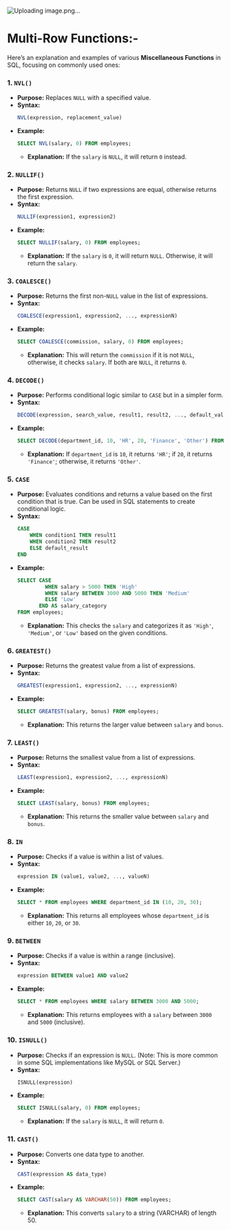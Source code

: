 ![Uploading image.png…]()

# **Multi-Row Functions:-**
Here’s an explanation and examples of various **Miscellaneous Functions** in SQL, focusing on commonly used ones:

### 1. **`NVL()`**
   - **Purpose:** Replaces `NULL` with a specified value.
   - **Syntax:**
     ```sql
     NVL(expression, replacement_value)
     ```
   - **Example:**
     ```sql
     SELECT NVL(salary, 0) FROM employees;
     ```
     - **Explanation:** If the `salary` is `NULL`, it will return `0` instead.

### 2. **`NULLIF()`**
   - **Purpose:** Returns `NULL` if two expressions are equal, otherwise returns the first expression.
   - **Syntax:**
     ```sql
     NULLIF(expression1, expression2)
     ```
   - **Example:**
     ```sql
     SELECT NULLIF(salary, 0) FROM employees;
     ```
     - **Explanation:** If the `salary` is `0`, it will return `NULL`. Otherwise, it will return the `salary`.

### 3. **`COALESCE()`**
   - **Purpose:** Returns the first non-`NULL` value in the list of expressions.
   - **Syntax:**
     ```sql
     COALESCE(expression1, expression2, ..., expressionN)
     ```
   - **Example:**
     ```sql
     SELECT COALESCE(commission, salary, 0) FROM employees;
     ```
     - **Explanation:** This will return the `commission` if it is not `NULL`, otherwise, it checks `salary`. If both are `NULL`, it returns `0`.

### 4. **`DECODE()`**
   - **Purpose:** Performs conditional logic similar to `CASE` but in a simpler form.
   - **Syntax:**
     ```sql
     DECODE(expression, search_value, result1, result2, ..., default_value)
     ```
   - **Example:**
     ```sql
     SELECT DECODE(department_id, 10, 'HR', 20, 'Finance', 'Other') FROM employees;
     ```
     - **Explanation:** If `department_id` is `10`, it returns `'HR'`; if `20`, it returns `'Finance'`; otherwise, it returns `'Other'`.

### 5. **`CASE`**
   - **Purpose:** Evaluates conditions and returns a value based on the first condition that is true. Can be used in SQL statements to create conditional logic.
   - **Syntax:**
     ```sql
     CASE
         WHEN condition1 THEN result1
         WHEN condition2 THEN result2
         ELSE default_result
     END
     ```
   - **Example:**
     ```sql
     SELECT CASE 
              WHEN salary > 5000 THEN 'High'
              WHEN salary BETWEEN 3000 AND 5000 THEN 'Medium'
              ELSE 'Low'
            END AS salary_category
     FROM employees;
     ```
     - **Explanation:** This checks the `salary` and categorizes it as `'High'`, `'Medium'`, or `'Low'` based on the given conditions.

### 6. **`GREATEST()`**
   - **Purpose:** Returns the greatest value from a list of expressions.
   - **Syntax:**
     ```sql
     GREATEST(expression1, expression2, ..., expressionN)
     ```
   - **Example:**
     ```sql
     SELECT GREATEST(salary, bonus) FROM employees;
     ```
     - **Explanation:** This returns the larger value between `salary` and `bonus`.

### 7. **`LEAST()`**
   - **Purpose:** Returns the smallest value from a list of expressions.
   - **Syntax:**
     ```sql
     LEAST(expression1, expression2, ..., expressionN)
     ```
   - **Example:**
     ```sql
     SELECT LEAST(salary, bonus) FROM employees;
     ```
     - **Explanation:** This returns the smaller value between `salary` and `bonus`.

### 8. **`IN`**
   - **Purpose:** Checks if a value is within a list of values.
   - **Syntax:**
     ```sql
     expression IN (value1, value2, ..., valueN)
     ```
   - **Example:**
     ```sql
     SELECT * FROM employees WHERE department_id IN (10, 20, 30);
     ```
     - **Explanation:** This returns all employees whose `department_id` is either `10`, `20`, or `30`.

### 9. **`BETWEEN`**
   - **Purpose:** Checks if a value is within a range (inclusive).
   - **Syntax:**
     ```sql
     expression BETWEEN value1 AND value2
     ```
   - **Example:**
     ```sql
     SELECT * FROM employees WHERE salary BETWEEN 3000 AND 5000;
     ```
     - **Explanation:** This returns employees with a `salary` between `3000` and `5000` (inclusive).

### 10. **`ISNULL()`**
   - **Purpose:** Checks if an expression is `NULL`. (Note: This is more common in some SQL implementations like MySQL or SQL Server.)
   - **Syntax:**
     ```sql
     ISNULL(expression)
     ```
   - **Example:**
     ```sql
     SELECT ISNULL(salary, 0) FROM employees;
     ```
     - **Explanation:** If the `salary` is `NULL`, it will return `0`.

### 11. **`CAST()`**
   - **Purpose:** Converts one data type to another.
   - **Syntax:**
     ```sql
     CAST(expression AS data_type)
     ```
   - **Example:**
     ```sql
     SELECT CAST(salary AS VARCHAR(50)) FROM employees;
     ```
     - **Explanation:** This converts `salary` to a string (VARCHAR) of length 50.
